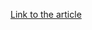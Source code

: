 [Link to the article](https://www.zscaler.com/blogs/security-research/peek-apt36-s-updated-arsenal)
